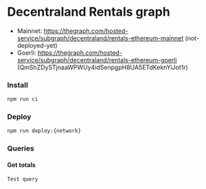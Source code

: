 # Decentraland Rentals graph

- Mainnet: https://thegraph.com/hosted-service/subgraph/decentraland/rentals-ethereum-mainnet (not-deployed-yet)
- Goerli: https://thegraph.com/hosted-service/subgraph/decentraland/rentals-ethereum-goerli (QmShZDySTjnaaWPWUy4idSenpgpH8UA5ETdKeknYiJot1r)

### Install

```bash
npm run ci
```

### Deploy

```bash
npm run deploy:{network}
```

### Queries

#### Get totals

```typescript
Test query
```
